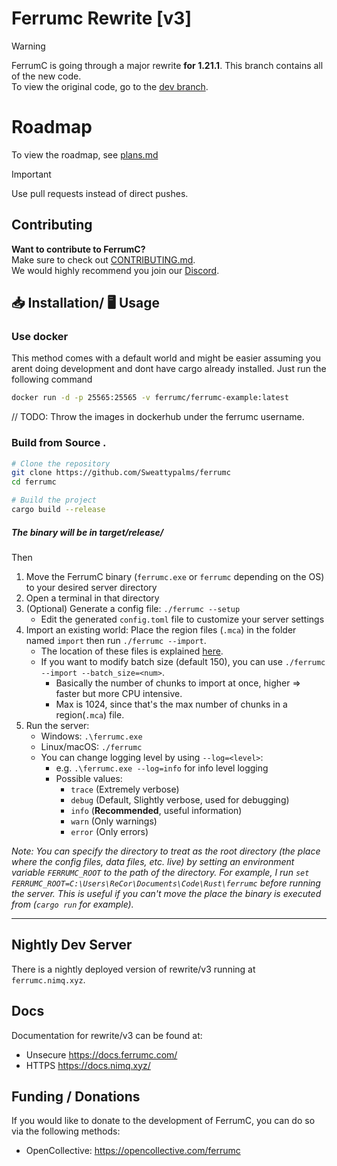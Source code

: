 # Ferrumc Rewrite [v3]

> [!WARNING]
> FerrumC is going through a major rewrite **for 1.21.1**. This branch contains all of the new code.\
> To view the original code, go to the [dev branch](https://github.com/ferrumc-rs/ferrumc/tree/dev).

# Roadmap
To view the roadmap, see [plans.md](assets/plans/plans.md)

> [!IMPORTANT]
> Use pull requests instead of direct pushes.

## Contributing
**Want to contribute to FerrumC?**\
Make sure to check out [CONTRIBUTING.md](CONTRIBUTING.md).\
We would highly recommend you join our [Discord](https://discord.gg/FqT5J8EMjwk).

## 📥 Installation/ 🖥️ Usage
### Use docker

This method comes with a default world and might be easier assuming you arent doing development and dont have cargo already installed. Just run the following command 
```bash
docker run -d -p 25565:25565 -v ferrumc/ferrumc-example:latest
```


// TODO: Throw the images in dockerhub under the ferrumc username.

### Build from Source .

```bash
# Clone the repository
git clone https://github.com/Sweattypalms/ferrumc
cd ferrumc

# Build the project
cargo build --release
```

##### The binary will be in target/release/

Then 

1. Move the FerrumC binary (`ferrumc.exe` or `ferrumc` depending on the OS) to your desired server directory
2. Open a terminal in that directory
3. (Optional) Generate a config file: `./ferrumc --setup`
    - Edit the generated `config.toml` file to customize your server settings
4. Import an existing world: Place the region files (`.mca`) in the folder named `import` then run
   `./ferrumc --import`.
   - The location of these files is explained [here](https://minecraft.wiki/w/Region_file_format#Location).
   - If you want to modify batch size (default 150), you can use `./ferrumc --import --batch_size=<num>`.
     - Basically the number of chunks to import at once, higher => faster but more CPU intensive.
     - Max is 1024, since that's the max number of chunks in a region(`.mca`) file.
5. Run the server:
    - Windows: `.\ferrumc.exe`
    - Linux/macOS: `./ferrumc`
    - You can change logging level by using `--log=<level>`:
      - e.g. `.\ferrumc.exe --log=info` for info level logging
      - Possible values:
        - `trace` (Extremely verbose)
        - `debug` (Default, Slightly verbose, used for debugging)
        - `info` (**Recommended**, useful information)
        - `warn` (Only warnings)
        - `error` (Only errors)

*Note: You can specify the directory to treat as the root directory (the place where the config files, data files,
etc. live) by setting an environment variable `FERRUMC_ROOT` to the path of the directory. For example, I run
`set FERRUMC_ROOT=C:\Users\ReCor\Documents\Code\Rust\ferrumc` before running the server. This is useful if you
can't move the place the binary is executed from (`cargo run` for example).*

---

## Nightly Dev Server

There is a nightly deployed version of rewrite/v3 running at `ferrumc.nimq.xyz`.

## Docs

Documentation for rewrite/v3 can be found at:

- Unsecure https://docs.ferrumc.com/
- HTTPS https://docs.nimq.xyz/

## Funding / Donations

If you would like to donate to the development of FerrumC, you can do so via the following methods:

- OpenCollective: https://opencollective.com/ferrumc


